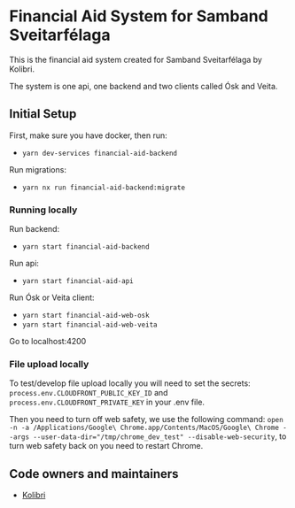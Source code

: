 # Financial Aid System for Samband Sveitarfélaga

This is the financial aid system created for Samband Sveitarfélaga by Kolibri.

The system is one api, one backend and two clients called Ósk and Veita.

## Initial Setup

First, make sure you have docker, then run:

- `yarn dev-services financial-aid-backend`

Run migrations:

- `yarn nx run financial-aid-backend:migrate`

### Running locally

Run backend:

- `yarn start financial-aid-backend`

Run api:

- `yarn start financial-aid-api`

Run Ósk or Veita client:

- `yarn start financial-aid-web-osk`
- `yarn start financial-aid-web-veita`

Go to localhost:4200

### File upload locally

To test/develop file upload locally you will need to set the secrets: `process.env.CLOUDFRONT_PUBLIC_KEY_ID` and `process.env.CLOUDFRONT_PRIVATE_KEY` in your .env file.

Then you need to turn off web safety, we use the following command: `open -n -a /Applications/Google\ Chrome.app/Contents/MacOS/Google\ Chrome --args --user-data-dir="/tmp/chrome_dev_test" --disable-web-security`, to turn web safety back on you need to restart Chrome.

## Code owners and maintainers

- [Kolibri](https://github.com/orgs/island-is/teams/kolibri-robin-hood)

